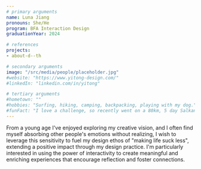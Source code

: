 ```yaml
---
# primary arguments
name: Luna Jiang
pronouns: She/He
program: BFA Interaction Design
graduationYear: 2024

# references
projects:
- about-d--th

# secondary arguments
image: "/src/media/people/placeholder.jpg"
#website: "https://www.yitong-design.com/"
#linkedIn: "linkedin.com/in/yitong"

# tertiary arguments
#hometown: ""
#hobbies: "Surfing, hiking, camping, backpacking, playing with my dog."
#funFact: "I love a challenge, so recently went on a 80km, 5 day Salkantay trek, hiking all the way to see Machu Picchu in Peru."
---
```

From a young age I've enjoyed exploring my creative vision, and I often find myself absorbing other people's emotions without realizing, I wish to leverage this sensitivity to fuel my design ethos of "making life suck less", extending a positive impact through my design practice. I'm particularly interested in using the power of interactivity to create meaningful and enriching experiences that encourage reflection and foster connections. 
